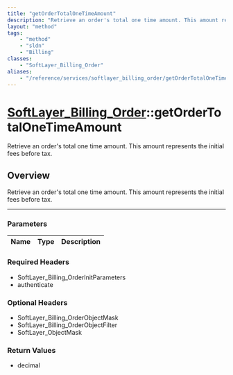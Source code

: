 ```yaml
---
title: "getOrderTotalOneTimeAmount"
description: "Retrieve an order's total one time amount. This amount represents the initial fees before tax."
layout: "method"
tags:
    - "method"
    - "sldn"
    - "Billing"
classes:
    - "SoftLayer_Billing_Order"
aliases:
    - "/reference/services/softlayer_billing_order/getOrderTotalOneTimeAmount"
---
```

# [SoftLayer_Billing_Order](/reference/services/SoftLayer_Billing_Order)::getOrderTotalOneTimeAmount


Retrieve an order's total one time amount. This amount represents the initial fees before tax.


## Overview 
Retrieve an order's total one time amount. This amount represents the initial fees before tax.

-----

### Parameters 
|Name | Type | Description |
| --- | --- | --- |


### Required Headers
* SoftLayer_Billing_OrderInitParameters
* authenticate


### Optional Headers
* SoftLayer_Billing_OrderObjectMask
* SoftLayer_Billing_OrderObjectFilter
* SoftLayer_ObjectMask

### Return Values
* decimal




